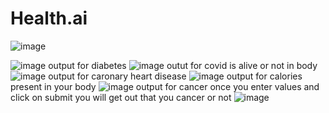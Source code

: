 # Health.ai
![image](https://user-images.githubusercontent.com/66308480/150521759-68cba255-90b3-4933-836d-47e6ce102dc0.png)

![image](https://user-images.githubusercontent.com/66308480/149965635-a498fa35-2209-405b-9242-adaf1d067df3.png)
output for diabetes 
![image](https://user-images.githubusercontent.com/66308480/149965815-a8490348-1a99-427d-9691-98d8641978da.png)
outut for covid is alive or not in body
![image](https://user-images.githubusercontent.com/66308480/149965930-19f1081f-3aec-4963-8cbb-6b07cb43016a.png)
output for caronary heart disease
![image](https://user-images.githubusercontent.com/66308480/149966156-5eb056ee-8d66-45f6-9dde-6eab876148d8.png)
output for calories present in your body
![image](https://user-images.githubusercontent.com/66308480/149966327-dc936a37-a066-4eb5-a971-fe8134e02ca0.png)
output for cancer once you enter values and click on submit you will get out that you cancer or not
![image](https://user-images.githubusercontent.com/66308480/150521522-033a05a6-0509-4b37-acc1-9c5ea8a15ee8.png)
